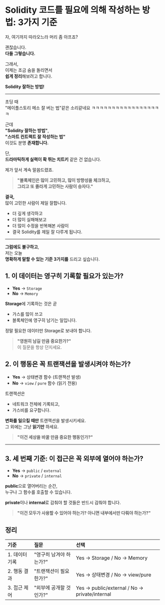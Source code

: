 # Solidity 코드를 필요에 의해 작성하는 방법: 3가지 기준

자, 여기까지 따라오느라 머리 좀 아프죠?

괜찮습니다.  
**다들 그렇습니다.**

그래서,  
이제는 조금 숨을 돌리면서  
**쉽게 정리**해보려고 합니다.

**Solidity 잘하는 방법!**

---

초딩 때  
"메이플스토리 메소 잘 버는 법"같은 소리같네요 ㅋㅋㅋㅋㅋㅋㅋㅋㅋㅋㅋㅋㅋㅋㅋㅋㅋㅋ

근데  
**"Solidity 잘하는 방법"**,  
**"스마트 컨트랙트 잘 작성하는 법"**  
이것도 분명 **존재합니다.**

단,  
**드라마틱하게 실력이 확 뛰는 치트키** 같은 건 없습니다.

제가 앞서 계속 말씀드렸죠.

> **"블록체인은 많이 고민하고, 많이 방향성을 체크하고,  
> 그리고 또 졸라게 고민하는 사람이 승자다."**

**결국,**  
많이 고민한 사람이 제일 잘합니다.

- 더 깊게 생각하고
- 더 많이 실패해보고
- 더 많이 수정을 반복해본 사람이
- 결국 Solidity를 제일 잘 다루게 됩니다.

---

**그럼에도 불구하고**,  
저는 오늘  
**명확하게 말할 수 있는 기준 3가지를** 드리고 싶습니다.

## 1. 이 데이터는 영구히 기록할 필요가 있는가?

- **Yes** → `Storage`
- **No** → `Memory`

**Storage**에 기록하는 것은 곧

- 가스를 많이 쓰고
- 블록체인에 영구히 남기는 일입니다.

정말 필요한 데이터만 Storage로 보내야 합니다.

> **"영원히 남길 만큼 중요한가?"**  
> 이 질문을 항상 던지세요.

## 2. 이 행동은 꼭 트랜잭션을 발생시켜야 하는가?

- **Yes** → 상태변경 함수 (트랜잭션 발생)
- **No** → `view` / `pure` 함수 (읽기 전용)

트랜잭션은

- 네트워크 전체에 기록되고,
- 가스비를 요구합니다.

**변화를 일으킬 때만** 트랜잭션을 발생시키세요.  
그 외에는 그냥 **읽기만** 하세요.

> **"이건 세상을 바꿀 만큼 중요한 행동인가?"**

---

## 3. 세 번째 기준: 이 접근은 꼭 외부에 열어야 하는가?

- **Yes** → `public` / `external`
- **No** → `private` / `internal`

**public**으로 열어버리는 순간,  
누구나 그 함수를 호출할 수 있습니다.

**private**이나 **internal**로 감춰야 할 것들은 반드시 감춰야 합니다.

> **"이건 모두가 사용할 수 있어야 하는가? 아니면 내부에서만 다뤄야 하는가?"**

## 정리

| 기준           | 질문                    | 선택                                          |
| :------------- | :---------------------- | :-------------------------------------------- |
| 1. 데이터 기록 | "영구히 남겨야 하는가?" | Yes → Storage / No → Memory                   |
| 2. 행동 결과   | "트랜잭션이 필요한가?"  | Yes → 상태변경 / No → view/pure               |
| 3. 접근 제어   | "외부에 공개할 것인가?" | Yes → public/external / No → private/internal |
